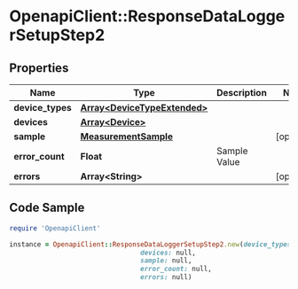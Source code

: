 # OpenapiClient::ResponseDataLoggerSetupStep2

## Properties

Name | Type | Description | Notes
------------ | ------------- | ------------- | -------------
**device_types** | [**Array&lt;DeviceTypeExtended&gt;**](DeviceTypeExtended.md) |  | 
**devices** | [**Array&lt;Device&gt;**](Device.md) |  | 
**sample** | [**MeasurementSample**](MeasurementSample.md) |  | [optional] 
**error_count** | **Float** | Sample Value | 
**errors** | **Array&lt;String&gt;** |  | [optional] 

## Code Sample

```ruby
require 'OpenapiClient'

instance = OpenapiClient::ResponseDataLoggerSetupStep2.new(device_types: null,
                                 devices: null,
                                 sample: null,
                                 error_count: null,
                                 errors: null)
```


